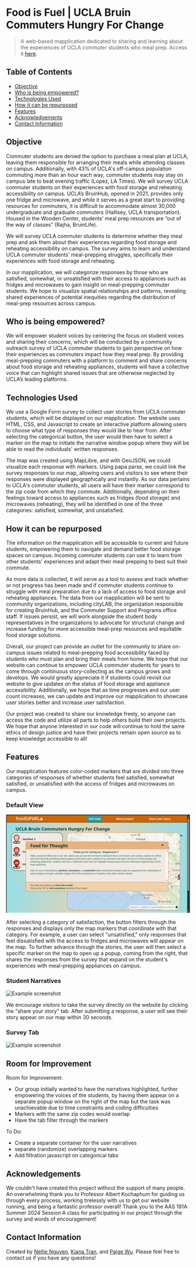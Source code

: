 # Food is Fuel | UCLA Bruin Commuters Hungry For Change
> A web-based mapplication dedicated to sharing and learning about the experiences of UCLA commuter students who meal prep.
> Access it [here](https://pwinnie2026.github.io/group-ate/index.html).


## Table of Contents
* [Objective](#Objective)
* [Who is being empowered?](#Who-is-being-empowered?)
* [Technologies Used](#Technologies-used)
* [How it can be repurposed](#How-it-can-be-repurposed)
* [Features](#Features)
* [Acknowledgements](#Acknowledgements)
* [Contact Information](#Contact-Information)


## Objective
Commuter students are denied the option to purchase a meal plan at UCLA, leaving them responsible for arranging their meals while attending classes on campus. Additionally, with 43% of UCLA's off-campus population commuting more than an hour each way, commuter students may stay on campus late to beat evening traffic (Lopez, LA Times). We will survey UCLA commuter students on their experiences with food storage and reheating accessibility on campus. UCLA’s BruinHub, opened in 2021, provides only one fridge and microwave, and while it serves as a great start to providing resources for commuters, it is difficult to accommodate almost 30,000 undergraduate and graduate commuters (Hallisey, UCLA transportation). Housed in the Wooden Center, students’ meal prep resources are “out of the way of classes” (Rajha, BruinLife). 

We will survey UCLA commuter students to determine whether they meal prep and ask them about their experiences regarding food storage and reheating accessibility on campus. The survey aims to learn and understand UCLA commuter students’ meal-prepping struggles, specifically their experiences with food storage and reheating. 

In our mapplication, we will categorize responses by those who are satisfied, somewhat, or unsatisfied with their access to appliances such as fridges and microwaves to gain insight on meal-prepping commuter students. We hope to visualize spatial relationships and patterns, revealing shared experiences of potential inequities regarding the distribution of meal-prep resources across campus. 

## Who is being empowered?
We will empower student voices by centering the focus on student voices and sharing their concerns, which will be conducted by a community outreach survey of UCLA commuter students to gain perspective on how their experiences as commuters impact how they meal prep. By providing meal-prepping commuters with a platform to comment and share concerns about food storage and reheating appliances, students will have a collective voice that can highlight shared issues that are otherwise neglected by UCLA’s leading platforms.


## Technologies Used
We use a Google Form survey to collect user stories from UCLA commuter students, which will be displayed on our mapplication. The website uses HTML, CSS, and Javascript to create an interactive platform allowing users to choose what type of responses they would like to hear from. After selecting the categorical button, the user would then have to select a marker on the map to initiate the narrative window popup where they will be able to read the individuals' written responses.

The map was created using MapLibre, and with GeoJSON, we could visualize each response with markers. Using papa parse, we could link the survey responses to our map, allowing users and visitors to see where their responses were displayed geographically and instantly. As our data pertains to UCLA's commuter students, all users will have their marker correspond to the zip code from which they commute. Additionally, depending on their feelings toward access to appliances such as fridges (food storage) and microwaves (reheating), they will be identified in one of the three categories: satisfied, somewhat, and unsatisfied.


## How it can be repurposed
The information on the mapplication will be accessible to current and future students, empowering them to navigate and demand better food storage spaces on campus. Incoming commuter students can use it to learn from other students' experiences and adapt their meal prepping to best suit their commute. 

As more data is collected, it will serve as a tool to assess and track whether or not progress has been made and if commuter students continue to struggle with meal preparation due to a lack of access to food storage and reheating appliances. The data from our mapplication will be sent to community organizations, including cityLAB, the organization responsible for creating BruinHub, and the Commuter Support and Programs office staff. If issues persist, we will work alongside the student body representatives in the organizations to advocate for structural change and increase funding for more accessible meal-prep resources and equitable food storage solutions.

Overall, our project can provide an outlet for the community to share on-campus issues related to meal-prepping food accessibility faced by students who must plan and bring their meals from home. We hope that our website can continue to empower UCLA commuter students for years to come through continuous story-collecting as the campus grows and develops. We would greatly appreciate it if students could revisit our website to give updates on the status of food storage and appliance accessibility. Additionally, we hope that as time progresses and our user count increases, we can update and improve our mapplication to showcase user stories better and increase user satisfaction.

Our project was created to share our knowledge freely, so anyone can access the code and utilize all parts to help others build their own projects. We hope that anyone interested in our code will continue to hold the same ethics of design justice and have their projects remain open source as to keep knowledge accessible to all!


## Features
Our mapplication features color-coded markers that are divided into three categories of responses of whether students feel satisfied, somewhat satisfied, or unsatisfied with the access of fridges and microwaves on campus. 
### Default View ###
![Example screenshot](photo/homedefaultSS.png)

After selecting a category of satisfaction, the button filters through the responses and displays only the map markers that coordinate with that category. For example, a user can select "unsatisfied," only responses that feel dissatisfied with the access to fridges and microwaves will appear on the map. To further advance through the stories, the user will then select a specific marker on the map to open up a popup, coming from the right, that shares the responses from the survey that expand on the student's experiences with meal-prepping appliances on campus.
### Student Narratives ###
![Example screenshot](photo/narrativeSS.png)

We encourage visitors to take the survey directly on the website by clicking the "share your story" tab. After submitting a response, a user will see their story appear on our map within 30 seconds.
### Survey Tab ###
![Example screenshot](photo//surveySS.png)


## Room for Improvement
Room for Improvement:
- Our group initially wanted to have the narratives highlighted, further empowering the voices of the students, by having them appear on a separate popup window on the right of the map but the task was unachievable due to time constraints and coding difficulties
- Markers with the same zip codes would overlap
- Have the tab filter through the markers

To Do:
- Create a separate container for the user narratives
- separate (randomize) overlapping markers
- Add filtration javascript on categorical tabs


## Acknowledgements
We couldn't have created this project without the support of many people. An overwhelming thank you to Professor Albert Kochaphum for guiding us through every process, working tirelessly with us to get our website running, and being a fantastic professor overall! Thank you to the AAS 191A Summer 2024 Session A class for participating in our project through the survey and words of encouragement!


## Contact Information
Created by [Nellie Nguyen](
nellienguyen149@g.ucla.edu), [Kiana Tran](kianaptran@gmail.com), and [Paige Wu](
paigewinniewu@g.ucla.edu). Please feel free to contact us if you have any questions!
